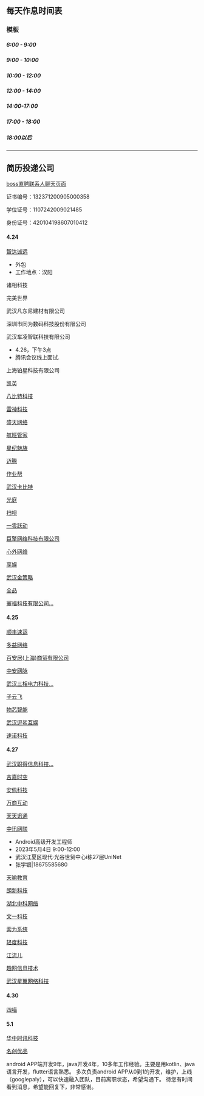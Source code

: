 ## 每天作息时间表

### 模板

##### 6:00 - 9:00

##### 9:00 - 10:00

##### 10:00 - 12:00

##### 12:00 - 14:00

##### 14:00-17:00

##### 17:00 - 18:00

##### 18:00以后



------

## 简历投递公司

[boss直聘联系人聊天页面](https://www.zhipin.com/web/geek/chat?id=c4e0f3b083e224571n182NW6FlY~) 

证书编号：132371200905000358

学位证号：1107242009021485

身份证号：420104198607010412

#### 4.24

[智达诚远](https://www.zhipin.com/gongsi/61b7e5549e8f81ea1XZ80926GVM~.html)

- 外包
- 工作地点：汉阳

诸相科技

完美世界

武汉凡东尼建材有限公司

深圳市同为数码科技股份有限公司

武汉车凌智联科技有限公司

- 4.26，下午3点
- 腾讯会议线上面试.

上海铂星科技有限公司

[凯英](https://www.zhipin.com/gongsi/f9903409977954b21nB639m7EFI~.html)

[八比特科技](https://www.zhipin.com/gongsi/12ca5fc5ab38cd410X1929u0GA~~.html)

[雷神科技](https://www.zhipin.com/gongsi/fe2961cbb1197fbd1XZz3Ni6F1U~.html)

[盛天网络](https://www.zhipin.com/gongsi/91f1ac22f636c37b1nB-29S0.html)

[航班管家](https://www.zhipin.com/gongsi/ea0db2aeb7c73eb31nF7390~.html)

[星纪魅族](https://www.zhipin.com/gongsi/98cecfc5f3f8cf031XR93dy-FFQ~.html)

[迈腾](https://www.zhipin.com/gongsi/b1d147f566eb271a0X1y3N25EQ~~.html)

[作业帮](https://www.zhipin.com/gongsi/aa456cb60b5eb9e81ndz3ty1.html)

[武汉卡比特](https://www.zhipin.com/gongsi/97e6f830ba5f91a31Xd_3N6-.html)

[光庭](https://www.zhipin.com/gongsi/62d985f0f009ee460XR929W5.html)

[扫呗](https://www.zhipin.com/gongsi/a6f37491f67c28bb03J_09u9.html)

[一零跃动](https://www.zhipin.com/gongsi/bd7e671f2e731cea3nB-0969FQ~~.html)

[巨擎网络科技有限公司](https://www.zhipin.com/gongsi/4b19eabe9abe724f03Fy2N-6EQ~~.html)

[心外网络](https://www.zhipin.com/gongsi/a85dd842a6510f951nZ509-6E1Q~.html)

[享娱](https://www.zhipin.com/gongsi/dc442e2479626f0c33R909S5EA~~.html)

[武汉金策略](https://www.zhipin.com/gongsi/2876ab6d0640af1233R539y-.html)

[全品](https://www.zhipin.com/gongsi/652aaff154a27f151nB83dS0GQ~~.html)

[寰福科技有限公司...](https://www.zhipin.com/gongsi/05411f2b1be4efed1n173d-4FlU~.html)

#### 4.25

[顺丰速运](https://www.zhipin.com/gongsi/c7d501c659671dc91nx63tq8.html)

[多益网络](https://www.zhipin.com/gongsi/0aed2b8296e46d411HB509U~.html)

[百安居(上海)商贸有限公司](https://www.zhipin.com/gongsi/31bef9987228b2411nV42di5GVs~.html)

[中安网脉](https://www.zhipin.com/gongsi/9b4912daaf127abc1nR82Ni-Fg~~.html)

[武汉三相电力科技...](https://www.zhipin.com/gongsi/de0f300390f55d971XF-3dq4EA~~.html)

[子云飞](https://www.zhipin.com/gongsi/db1d9563d564409b03Z_09-4EQ~~.html)

[物芯智能](https://www.zhipin.com/gongsi/5f6a6b62e588461a1nNy3dS9F1Q~.html)

[武汉逗鲨互娱](https://www.zhipin.com/gongsi/b03272c1e571b5af33N62tW4FQ~~.html)

[速诺科技](https://www.zhipin.com/gongsi/5d57c9cf30056e6e1HJz2N66.html)

#### 4.27

[武汉职得信息科技...](https://www.zhipin.com/gongsi/d211d76adfe8b67503V_0ti1Fw~~.html?ka=job-detail-company_custompage)

[吉嘉时空](https://www.zhipin.com/gongsi/ab3c1aa8741ad5dd1nBy0ty8FA~~.html)

[安佩科技](https://www.zhipin.com/gongsi/b848a5c444a597d11Xd929W0FVU~.html)

[万商互动](https://www.zhipin.com/gongsi/963b8a7d47fcfb200XBy0tm8EA~~.html)

[天天讯通](https://www.zhipin.com/gongsi/b0b96cfab78a997b1nZ60t--Elo~.html)

[中讯网联](https://www.zhipin.com/gongsi/c59bda05ef722add0Hd72dS5EQ~~.html)

- Android高级开发工程师
- 2023年5月4日 9:00-12:00
- 武汉江夏区现代·光谷世贸中心i栋27层UniNet
- 张学银|18675585680

[天喻教育](https://www.zhipin.com/gongsi/1dda4cfabeee26081X182dk~.html)

[朗新科技](https://www.zhipin.com/gongsi/1b28fe2d9ba585821XR809w~.html)

[湖北中科网络](https://www.zhipin.com/gongsi/87e8e1878630b8751HF53N60GQ~~.html)

[文一科技](https://www.zhipin.com/gongsi/d8d235333939e0650nJ_29-1GA~~.html)

[索为系统](https://www.zhipin.com/gongsi/4f6dd12226317ba41XB53NW5.html)

[轻度科技](https://www.zhipin.com/gongsi/459a53db95cbb54633x_2Ny0Fw~~.html)

[江流儿](https://www.zhipin.com/gongsi/5cd7bf703a9e56b31nx439m9FVA~.html?ka=job-detail-company_custompage)

[趣网信息技术](https://www.zhipin.com/gongsi/bcd5fc68439a541b1nx409-9GA~~.html)

[武汉星翼网络科技](https://www.zhipin.com/gongsi/0caa86ba629ee53c1XB539S5EVE~.html?ka=job-detail-company_custompage)

#### 4.30

[四喵](https://www.zhipin.com/gongsi/80cf9418e3faf8fa1nZ_29y_E1E~.html)

#### 5.1

[华中时讯科技](https://www.zhipin.com/gongsi/baeacbfc3a2dc0600XF83N-8.html)

[名创优品](https://www.zhipin.com/gongsi/6baa9610d47efbac1HVy0t64.html)



android APP端开发9年，java开发4年，10多年工作经验。主要是用kotlin、java语言开发，flutter语言熟悉。
多次负责android APP从0到1的开发，维护，上线（googlepaly），可以快速融入团队，目前离职状态，希望沟通下。
待您有时间看到消息，希望能回复下，非常感谢。







